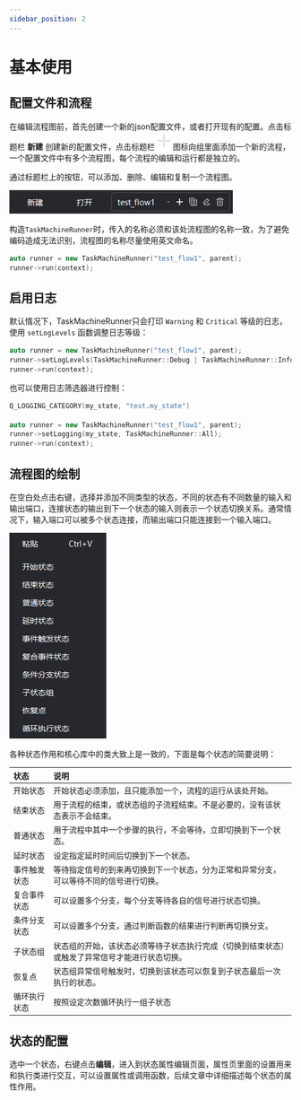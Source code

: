 ```yaml
---
sidebar_position: 2
---
```


# 基本使用

## 配置文件和流程

在编辑流程图前，首先创建一个新的json配置文件，或者打开现有的配置。点击标题栏 **新建** 创建新的配置文件，点击标题栏![add](https://raw.githubusercontent.com/daonvshu/qtaskmachine/refs/heads/main/editor/res/add.svg)图标向组里面添加一个新的流程，一个配置文件中有多个流程图，每个流程的编辑和运行都是独立的。

通过标题栏上的按钮，可以添加、删除、编辑和复制一个流程图。

![title_config](/img/title_config.png)

构造`TaskMachineRunner`时，传入的名称必须和该处流程图的名称一致，为了避免编码造成无法识别，流程图的名称尽量使用英文命名。

```cpp
auto runner = new TaskMachineRunner("test_flow1", parent);
runner->run(context);
```

## 启用日志

默认情况下，TaskMachineRunner只会打印 `Warning` 和 `Critical` 等级的日志，使用 `setLogLevels` 函数调整日志等级：

```cpp
auto runner = new TaskMachineRunner("test_flow1", parent);
runner->setLogLevels(TaskMachineRunner::Debug | TaskMachineRunner::Info);
runner->run(context);
```

也可以使用日志筛选器进行控制：

```cpp
Q_LOGGING_CATEGORY(my_state, "test.my_state")

auto runner = new TaskMachineRunner("test_flow1", parent);
runner->setLogging(my_state, TaskMachineRunner::All);
runner->run(context);

```

## 流程图的绘制

在空白处点击右键，选择并添加不同类型的状态，不同的状态有不同数量的输入和输出端口，连接状态的输出到下一个状态的输入则表示一个状态切换关系。通常情况下，输入端口可以被多个状态连接，而输出端口只能连接到一个输入端口。

![menu](/img/add_menu.png)

各种状态作用和核心库中的类大致上是一致的，下面是每个状态的简要说明：

|状态|说明|
|:--|:--|
|开始状态|开始状态必须添加，且只能添加一个，流程的运行从该处开始。|
|结束状态|用于流程的结束，或状态组的子流程结束。不是必要的，没有该状态表示不会结束。|
|普通状态|用于流程中其中一个步骤的执行，不会等待，立即切换到下一个状态。|
|延时状态|设定指定延时时间后切换到下一个状态。|
|事件触发状态|等待指定信号的到来再切换到下一个状态，分为正常和异常分支，可以等待不同的信号进行切换。|
|复合事件状态|可以设置多个分支，每个分支等待各自的信号进行状态切换。|
|条件分支状态|可以设置多个分支，通过判断函数的结果进行判断再切换分支。|
|子状态组|状态组的开始，该状态必须等待子状态执行完成（切换到结束状态）或触发了异常信号才能进行状态切换。|
|恢复点|状态组异常信号触发时，切换到该状态可以恢复到子状态最后一次执行的状态。|
|循环执行状态|按照设定次数循环执行一组子状态|

## 状态的配置

选中一个状态，右键点击**编辑**，进入到状态属性编辑页面，属性页里面的设置用来和执行类进行交互，可以设置属性或调用函数，后续文章中详细描述每个状态的属性作用。